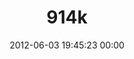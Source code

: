 ---
title: "914k"
date: 2012-06-03 19:45:23 00:00
permalink: /914k
twitter: "914k"
likes: [673,69,53,1336]
id: 846
gravatar: "http://www.gravatar.com/avatar/d309414d44a4bf55ad61152281456996"
---